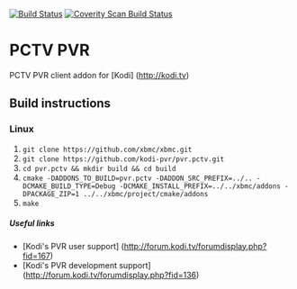 [![Build Status](https://travis-ci.org/kodi-pvr/pvr.pctv.svg?branch=Jarvis)](https://travis-ci.org/kodi-pvr/pvr.pctv)
[![Coverity Scan Build Status](https://scan.coverity.com/projects/5120/badge.svg)](https://scan.coverity.com/projects/5120)

# PCTV PVR
PCTV PVR client addon for [Kodi] (http://kodi.tv)

## Build instructions

### Linux

1. `git clone https://github.com/xbmc/xbmc.git`
2. `git clone https://github.com/kodi-pvr/pvr.pctv.git`
3. `cd pvr.pctv && mkdir build && cd build`
4. `cmake -DADDONS_TO_BUILD=pvr.pctv -DADDON_SRC_PREFIX=../.. -DCMAKE_BUILD_TYPE=Debug -DCMAKE_INSTALL_PREFIX=../../xbmc/addons -DPACKAGE_ZIP=1 ../../xbmc/project/cmake/addons`
5. `make`

##### Useful links

* [Kodi's PVR user support] (http://forum.kodi.tv/forumdisplay.php?fid=167)
* [Kodi's PVR development support] (http://forum.kodi.tv/forumdisplay.php?fid=136)
